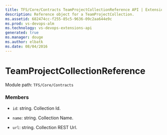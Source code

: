 ```yaml
---
title: TFS/Core/Contracts TeamProjectCollectionReference API | Extensions for Visual Studio Team Services
description: Reference object for a TeamProjectCollection.
ms.assetid: 682474cc-f255-85c5-9636-09c2aa644e9c
ms.prod: vs-devops-alm
ms.technology: vs-devops-extensions-api
generated: true
ms.manager: douge
ms.author: elbatk
ms.date: 08/04/2016
---
```


# TeamProjectCollectionReference

Module path: `TFS/Core/Contracts`


### Members

* `id`: string. Collection Id.

* `name`: string. Collection Name.

* `url`: string. Collection REST Url.

